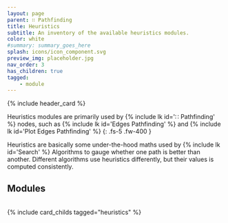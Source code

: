 ```yaml
---
layout: page
parent: ∷ Pathfinding
title: Heuristics
subtitle: An inventory of the available heuristics modules.
color: white
#summary: summary_goes_here
splash: icons/icon_component.svg
preview_img: placeholder.jpg
nav_order: 3
has_children: true
tagged: 
    - module
---
```


{% include header_card %}

Heuristics modules are primarily used by {% include lk id='∷ Pathfinding' %} nodes, such as {% include lk id='Edges Pathfinding' %} and {% include lk id='Plot Edges Pathfinding' %}
{: .fs-5 .fw-400 }

Heuristics are basically some under-the-hood maths used by {% include lk id='Search' %} Algorithms to gauge whether one path is better than another.  Different algorithms use heuristics differently, but their values is computed consistently.

## Modules
<br>
{% include card_childs tagged="heuristics" %}